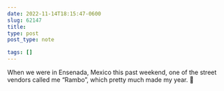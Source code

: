 ```yaml
---
date: 2022-11-14T18:15:47-0600
slug: 62147
title: 
type: post
post_type: note

tags: []
---
```

When we were in Ensenada, Mexico this past weekend, one of the street vendors called me “Rambo”, which pretty much made my year. 💪



